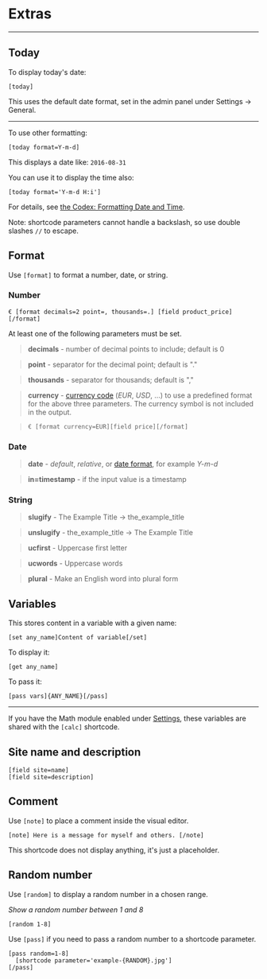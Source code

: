 
# Extras

---

## Today

To display today's date:

~~~
[today]
~~~

This uses the default date format, set in the admin panel under Settings -> General.

---

To use other formatting:

~~~
[today format=Y-m-d]
~~~

This displays a date like: `2016-08-31`

You can use it to display the time also:

~~~
[today format='Y-m-d H:i']
~~~

For details, see [the Codex: Formatting Date and Time](https://codex.wordpress.org/Formatting_Date_and_Time).

Note: shortcode parameters cannot handle a backslash, so use double slashes `//` to escape.

## Format

Use `[format]` to format a number, date, or string.

### Number

~~~
€ [format decimals=2 point=, thousands=.] [field product_price] [/format]
~~~

At least one of the following parameters must be set.

> **decimals** - number of decimal points to include; default is 0

> **point** - separator for the decimal point; default is "."

> **thousands** - separator for thousands; default is ","

> **currency** - [currency code](http://en.wikipedia.org/wiki/ISO_4217#Active_codes) (*EUR*, *USD*, ...) to use a predefined format for the above three parameters. The currency symbol is not included in the output.

> ~~~
> € [format currency=EUR][field price][/format]
> ~~~

### Date

> **date** - *default*, *relative*, or [date format](https://codex.wordpress.org/Formatting_Date_and_Time), for example *Y-m-d*

> **in=timestamp** - if the input value is a timestamp

### String

> **slugify** - The Example Title -> the_example_title

> **unslugify** - the_example_title -> The Example Title

> **ucfirst** - Uppercase first letter

> **ucwords** - Uppercase words

> **plural** - Make an English word into plural form

## Variables

This stores content in a variable with a given name:

~~~
[set any_name]Content of variable[/set]
~~~

To display it:

~~~
[get any_name]
~~~

To pass it:

~~~
[pass vars]{ANY_NAME}[/pass]
~~~

---

If you have the Math module enabled under [Settings](options-general.php?page=ccs_reference&tab=settings), these variables are shared with the `[calc]` shortcode.

## Site name and description

~~~
[field site=name]
[field site=description]
~~~

## Comment

Use `[note]` to place a comment inside the visual editor.

~~~
[note] Here is a message for myself and others. [/note]
~~~

This shortcode does not display anything, it's just a placeholder.

## Random number

Use `[random]` to display a random number in a chosen range.

*Show a random number between 1 and 8*

~~~
[random 1-8]
~~~

Use `[pass]` if you need to pass a random number to a shortcode parameter.

~~~
[pass random=1-8]
  [shortcode parameter='example-{RANDOM}.jpg']
[/pass]
~~~
